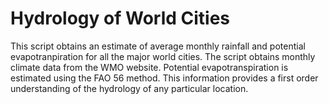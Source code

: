 # Hydrology of World Cities

This script obtains an estimate of average monthly rainfall and potential evapotranpiration for all the major world cities. The script obtains monthly climate data from the WMO website. Potential evapotranspiration is estimated using the FAO 56 method. This information provides a first order understanding of the hydrology of any particular location. 

